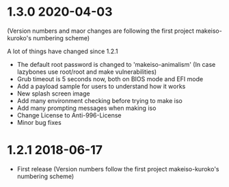 # 1.3.0 2020-04-03

(Version numbers and maor changes are following the first project makeiso-kuroko's numbering scheme)

A lot of things have changed since 1.2.1

- The default root password is changed to 'makeiso-animalism' (In case lazybones use root/root and make vulnerabilities)
- Grub timeout is 5 seconds now, both on BIOS mode and EFI mode
- Add a payload sample for users to understand how it works
- New splash screen image
- Add many environment checking before trying to make iso
- Add many prompting messages when making iso
- Change License to Anti-996-License
- Minor bug fixes

# 1.2.1  2018-06-17

- First release (Version numbers follow the first project makeiso-kuroko's numbering scheme)
